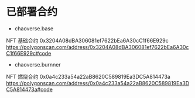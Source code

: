 # 已部署合约

* chaoverse.base

NFT 基础合约
0x3204A08dBA306081ef7622bEa6A30cC1f66E929c
<https://polygonscan.com/address/0x3204A08dBA306081ef7622bEa6A30cC1f66E929c#code>

* chaoverse.burnner

NFT 燃烧合约
0x0a4c233a54a22aB8620C589819Ea3DC5A814473a
<https://polygonscan.com/address/0x0a4c233a54a22aB8620C589819Ea3DC5A814473a#code>
